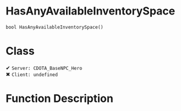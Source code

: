 # HasAnyAvailableInventorySpace
```
bool HasAnyAvailableInventorySpace()
```
# Class
✔ `Server: CDOTA_BaseNPC_Hero`  
✖ `Client: undefined`  

# Function Description

